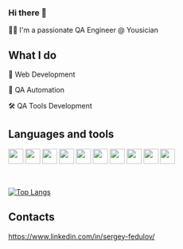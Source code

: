 ### Hi there 👋

👨‍💻 I'm a passionate QA Engineer @ Yousician

## What I do

👾 Web Development

📱 QA Automation

🛠 QA Tools Development

## Languages and tools

<code><img height="30" src="https://upload.wikimedia.org/wikipedia/commons/a/a7/React-icon.svg"></code>
<code><img height="30" src="https://upload.wikimedia.org/wikipedia/commons/9/99/Unofficial_JavaScript_logo_2.svg"></code>
<code><img height="30" src="https://upload.wikimedia.org/wikipedia/commons/4/4c/Typescript_logo_2020.svg"></code>
<code><img height="30" src="https://upload.wikimedia.org/wikipedia/commons/6/61/HTML5_logo_and_wordmark.svg"></code>
<code><img height="30" src="https://upload.wikimedia.org/wikipedia/commons/3/3d/CSS.3.svg"></code>
<code><img height="30" src="https://upload.wikimedia.org/wikipedia/commons/thumb/3/33/Figma-logo.svg/1280px-Figma-logo.svg.png"></code>
<code><img height="30" src="https://selenium.dev/images/selenium_logo_square_green.png"></code>
<code><img height="30" src="https://developer.android.com/images/training/testing/espresso.png"></code>
<code><img height="30" src="https://brandslogos.com/wp-content/uploads/images/large/appium-logo.png"></code>
<code><img height="30" src="https://cdn.jsdelivr.net/gh/devicons/devicon/icons/jenkins/jenkins-original.svg"></code>

<br>

[![Top Langs](https://github-readme-stats.vercel.app/api/top-langs/?username=fedulovs)](https://github.com/anuraghazra/github-readme-stats)
## Contacts

https://www.linkedin.com/in/sergey-fedulov/
